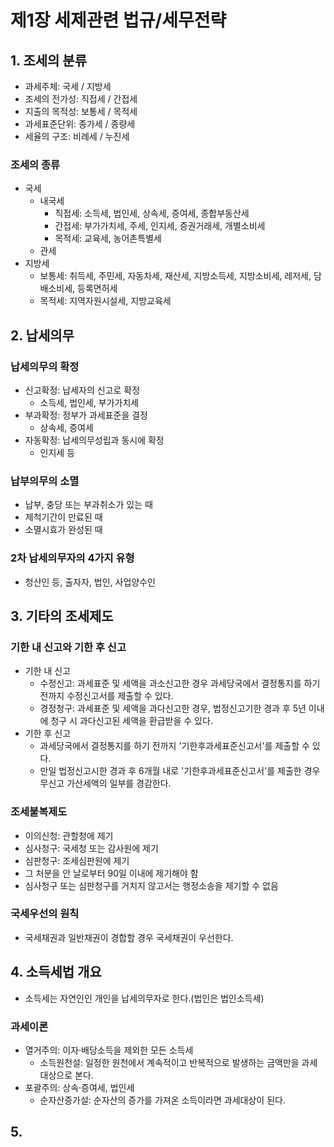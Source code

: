 # 제1장 세제관련 법규/세무전략

## 1. 조세의 분류

- 과세주체: 국세 / 지방세
- 조세의 전가성: 직접세 / 간접세
- 지출의 목적성: 보통세 / 목적세
- 과세표준단위: 종가세 / 종량세
- 세율의 구조: 비례세 / 누진세

### 조세의 종류

- 국세
  - 내국세
    - 직접세: 소득세, 법인세, 상속세, 증여세, 종합부동산세
    - 간접세: 부가가치세, 주세, 인지세, 증권거래세, 개별소비세
    - 목적세: 교육세, 농어촌특별세
  - 관세
- 지방세
  - 보통세: 취득세, 주민세, 자동차세, 재산세, 지방소득세, 지방소비세, 레저세, 담배소비세, 등록면허세
  - 목적세: 지역자원시설세, 지방교육세

## 2. 납세의무

### 납세의무의 확정

- 신고확정: 납세자의 신고로 확정
  - 소득세, 법인세, 부가가치세
- 부과확정: 정부가 과세표준을 결정
  - 상속세, 증여세
- 자동확정: 납세의무성립과 동시에 확정
  - 인지세 등

### 납부의무의 소멸

- 납부, 충당 또는 부과취소가 있는 때
- 제척기간이 만료된 때
- 소멸시효가 완성된 때

### 2차 납세의무자의 4가지 유형

- 청산인 등, 출자자, 법인, 사업양수인

## 3. 기타의 조세제도

### 기한 내 신고와 기한 후 신고

- 기한 내 신고
  - 수정신고: 과세표준 및 세액을 과소신고한 경우 과세당국에서 결정통지를 하기 전까지 수정신고서를 제출할 수 있다.
  - 경정청구: 과세표준 및 세액을 과다신고한 경우, 법정신고기한 경과 후 5년 이내에 청구 시 과다신고된 세액을 환급받을 수 있다.
- 기한 후 신고
  - 과세당국에서 결정통지를 하기 전까지 '기한후과세표준신고서'를 제출할 수 있다.
  - 만일 법정신고시한 경과 후 6개월 내로 '기한후과세표준신고서'를 제출한 경우 무신고 가산세액의 일부를 경감한다.

### 조세불복제도

- 이의신청: 관할청에 제기
- 심사청구: 국세청 또는 감사원에 제기
- 심판청구: 조세심판원에 제기
- 그 처분을 안 날로부터 90일 이내에 제기해야 함
- 심사청구 또는 심판청구를 거치지 않고서는 행정소송을 제기할 수 없음

### 국세우선의 원칙

- 국세채권과 일반채권이 경합할 경우 국세채권이 우선한다.

## 4. 소득세법 개요

- 소득세는 자연인인 개인을 납세의무자로 한다.(법인은 법인소득세)

### 과세이론

- 열거주의: 이자·배당소득을 제외한 모든 소득세
  - 소득원천설: 일정한 원천에서 계속적이고 반복적으로 발생하는 금액만을 과세대상으로 본다.
- 포괄주의: 상속·증여세, 법인세
  - 순자산증가설: 순자산의 증가를 가져온 소득이라면 과세대상이 된다.

## 5. 
